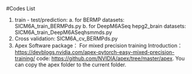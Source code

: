 #Codes List
1. train - test/prediction:
 a. for BERMP datasets: SICM6A_train_BERMPds.py
 b. for DeepM6ASeq hepg2_brain datasets: SICM6A_train_DeepM6ASeqhsmmds.py
2. Cross validation:
   SICM6A_cv_BERMPds.py 
3. Apex Software package： For mixed precision training
 Introduction：https://devblogs.nvidia.com/apex-pytorch-easy-mixed-precision-training/ 
 code: https://github.com/NVIDIA/apex/tree/master/apex. You can copy the apex folder to the current folder.
   

